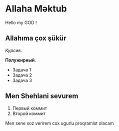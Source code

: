# Allaha Məktub

Hello my GOD !

## Allahıma çox şükür

*Курсив*.

**Полужирный**.

* Задача 1
* Задача 2
* Задача 3

## Men Shehlani sevurem

1. Первый коммит
2. Второй коммит

Men sene soz verirem cox ugurlu proqramist olacam
